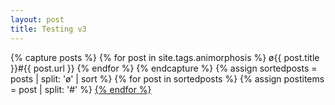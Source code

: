 ```yaml
---
layout: post
title: Testing v3
---
```


{% capture posts %}
  {% for post in site.tags.animorphosis %}
  ø{{ post.title }}#{{ post.url }}
  {% endfor %}
{% endcapture %}
{% assign sortedposts = posts | split: 'ø' | sort %}
{% for post in sortedposts %}
    {% assign postitems = post | split: '#' %}
    <a class="post-title" href="{{ site.baseurl }}{{ post.url }}">
{% endfor %}
